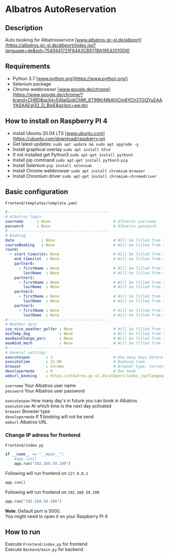 # Albatros AutoReservation
## Description
Auto booking for Albatrosservice [www.albatros.gc-sl.de/albport](https://albatros.gc-sl.de/albport/index.jsp?language=de&sid=7549441721F84A3CB517BA19E42010D6)
## Requirements
* Python 3.7 [www.python.org](https://www.python.org/)
* Selenium package
* Chrome webbrowser [www.google.de/chrome](https://www.google.de/chrome/?brand=CHBD&gclid=EAIaIQobChMI_8T96KrM8AIVCm8YCh3TGQYuEAAYASAAEgI32_D_BwE&gclsrc=aw.ds)
## How to install on Raspberry PI 4
* Install Ubuntu 20.04 LTS [www.ubuntu.com](https://ubuntu.com/download/raspberry-pi)
* Get latest updates: `sudo apt update && sudo apt upgrade -y`
* Install graphical overlay `sudo apt install Xfce`
* If not installed get Python3 `sudo apt-get install python3`
* Install pip command `sudo apt-get install python3-pip`
* Install Selenium `pip install selenium`
* Install Chrome webbrowser `sudo apt install chromium-browser`
* Install Chromium driver `sudo apt-get install chromium-chromedriver`
## Basic configuration
`Frontend/templates/template.yaml`
```yaml
#---------------------------------------------
# Albatros login
username      : None                            # Albatros username
password      : None                            # Albatros password
#---------------------------------------------
# Booking
date            : None                          # Will be filled from template
courseBooking   : None                          # Will be filled from template
round:
  - start_timeslot: None                        # Will be filled from template
    end_timeslot  : None                        # Will be filled from template
    partner0:
      - firstName : None                        # Will be filled from template
        lastName  : None                        # Will be filled from template
    partner1:
      - firstName : None                        # Will be filled from template
        lastName  : None                        # Will be filled from template
    partner2:
      - firstName : None                        # Will be filled from template
        lastName  : None                        # Will be filled from template
    partner3:
      - firstName : None                        # Will be filled from template
        lastName  : None                        # Will be filled from template
#---------------------------------------------
# Weather data
use_nice_weather_golfer : None                  # Will be filled from template
minTemp_deg             : None                  # Will be filled from template
maxRainChange_perc      : None                  # Will be filled from template
maxWind_km/h            : None                  # Will be filled from template
#---------------------------------------------
# General settings
executespan       : 3                           # How many days before we can book in Albatros
executetime       : 21-00                       # Booking time
browser           : Chrome                      # Browser type. Currently Chrome only
developermode     : 0                           # Dev mode
weburl_booking    : https://albatros.gc-sl.de/albport/index.jsp?language=de&sid=7549441721F84A3CB517BA19E42010D6
```
`username` Your Albatros user name  
`password` Your Albatros user password

`executespan` How many day's in future you can book in Albatros  
`executetime` At which time is the next day activated  
`browser` Browser type  
`developermode` If **1** booking will not be send  
`weburl` Albatros URL

### Change IP adress for frontend
`Frontend/index.py`
```python
if __name__ == "__main__":
    #app.run()
    app.run("192.168.59.100")
```
Following will run frontend on `127.0.0.1`
```python
app.run()
```
Following will run frontend on `192.168.59.100`
```python
app.run("192.168.59.100")
```

**Note**: Default port is 5000.  
You might need to open it on your Raspberry PI 4

## How to run
Execute `Frontend/index.py` for frontend  
Execute `Backend/main.py` for backend
